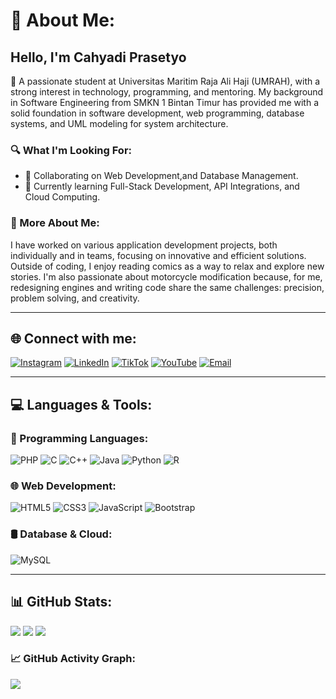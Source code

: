 # 💫 About Me:

## Hello, I'm Cahyadi Prasetyo

👋 A passionate student at Universitas Maritim Raja Ali Haji (UMRAH), with a strong interest in technology, programming, and mentoring. My background in Software Engineering from SMKN 1 Bintan Timur has provided me with a solid foundation in software development, web programming, database systems, and UML modeling for system architecture.

### 🔍 What I'm Looking For:
- 👯 Collaborating on Web Development,and Database Management.
- 🌱 Currently learning Full-Stack Development, API Integrations, and Cloud Computing.

### 💬 More About Me:
I have worked on various application development projects, both individually and in teams, focusing on innovative and efficient solutions. Outside of coding, I enjoy reading comics as a way to relax and explore new stories. I'm also passionate about motorcycle modification because, for me, redesigning engines and writing code share the same challenges: precision, problem solving, and creativity.

---
## 🌐 Connect with me:
[![Instagram](https://img.shields.io/badge/Instagram-%23E4405F.svg?style=for-the-badge&logo=instagram&logoColor=white)](https://instagram.com/cahyadi_p24) 
[![LinkedIn](https://img.shields.io/badge/LinkedIn-%230077B5.svg?style=for-the-badge&logo=linkedin&logoColor=white)](https://linkedin.com/in/CahyadiPrasetyo) 
[![TikTok](https://img.shields.io/badge/TikTok-%23000000.svg?style=for-the-badge&logo=tiktok&logoColor=white)](https://tiktok.com/@ChdPrstyo) 
[![YouTube](https://img.shields.io/badge/YouTube-%23FF0000.svg?style=for-the-badge&logo=youtube&logoColor=white)](https://youtube.com/@Chdprasetyo) 
[![Email](https://img.shields.io/badge/Email-D14836?style=for-the-badge&logo=gmail&logoColor=white)](mailto:chdprasetyo@gmail.com)

---

## 💻 Languages & Tools:

### 🚀 Programming Languages:
![PHP](https://img.shields.io/badge/PHP-%23777BB4.svg?style=for-the-badge&logo=php&logoColor=white) 
![C](https://img.shields.io/badge/C-%2300599C.svg?style=for-the-badge&logo=c&logoColor=white) 
![C++](https://img.shields.io/badge/C%2B%2B-%2300599C.svg?style=for-the-badge&logo=c%2B%2B&logoColor=white) 
![Java](https://img.shields.io/badge/Java-%23ED8B00.svg?style=for-the-badge&logo=openjdk&logoColor=white) 
![Python](https://img.shields.io/badge/Python-3670A0?style=for-the-badge&logo=python&logoColor=ffdd54) 
![R](https://img.shields.io/badge/R-%23276DC3.svg?style=for-the-badge&logo=r&logoColor=white)

### 🌐 Web Development:
![HTML5](https://img.shields.io/badge/HTML5-%23E34F26.svg?style=for-the-badge&logo=html5&logoColor=white) 
![CSS3](https://img.shields.io/badge/CSS3-%231572B6.svg?style=for-the-badge&logo=css3&logoColor=white) 
![JavaScript](https://img.shields.io/badge/JavaScript-%23323330.svg?style=for-the-badge&logo=javascript&logoColor=%23F7DF1E) 
![Bootstrap](https://img.shields.io/badge/Bootstrap-%238511FA.svg?style=for-the-badge&logo=bootstrap&logoColor=white)

### 🛢️ Database & Cloud:
![MySQL](https://img.shields.io/badge/MySQL-4479A1.svg?style=for-the-badge&logo=mysql&logoColor=white)

---

## 📊 GitHub Stats:

![](https://github-readme-stats.vercel.app/api?username=cahyadi240105&theme=react&hide_border=true&include_all_commits=true&count_private=false)
![](https://nirzak-streak-stats.vercel.app/?user=cahyadi240105&theme=react&hide_border=true)
![](https://github-readme-stats.vercel.app/api/top-langs/?username=cahyadi240105&theme=react&hide_border=true&include_all_commits=true&count_private=false&layout=compact)

### 📈 GitHub Activity Graph:
![](https://github-readme-activity-graph.vercel.app/graph?username=cahyadi240105&theme=react&hide_border=true&area=true&color=61dafb)
